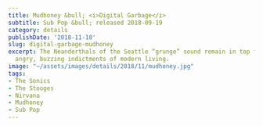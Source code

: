 ```yaml
---
title: Mudhoney &bull; <i>Digital Garbage</i>
subtitle: Sub Pop &bull; released 2018-09-19
category: details
publishDate: '2018-11-18'
slug: digital-garbage-mudhoney
excerpt: The Neanderthals of the Seattle “grunge” sound remain in top form with eleven
  angry, buzzing indictments of modern living.
image: "~/assets/images/details/2018/11/mudhoney.jpg"
tags:
- The Sonics
- The Stooges
- Nirvana
- Mudhoney
- Sub Pop
---
```


